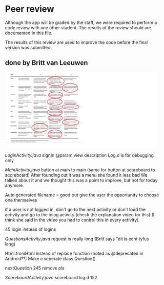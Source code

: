 # Peer review

Although the app will be graded by the staff, we were required to perform a code review with one other student. The results of the review should are documented in this file.

The results of this review are used to improve the code before the final version was submitted.

## done by Britt van Leeuwen

<img src="docs/reviewBritt.jpeg"/>

*LoginActivity.java*
signIn
@param view description
Log.d is for debugging only

*MainActivity.java*
button at main to main (same for button at scoreboard to scoreboard)
After founding out it was a menu she found it less bad
We talked about it and we thought this was a point to improve, but not for today anymore.

Auto generated filename = good but give the user the opportunity to choose one themselves

íf a user is not logged in, don't go to the next activity or don't load the activity and go to the inlog activity
(check the explanation video for this) (I think she said in the video you had to control this in every activity)

45 login instead of logins

*QuestionsActivity.java*
request is really long
(Britt says "dit is echt tyfus lang)

Html.fromHtml instead of replace function (noted as @deprecated in Android??)
Make a seperate class Question()

nextQuestion
245 remove pls

*ScoreboardActivity.java*
scoreboard
log.d 152
